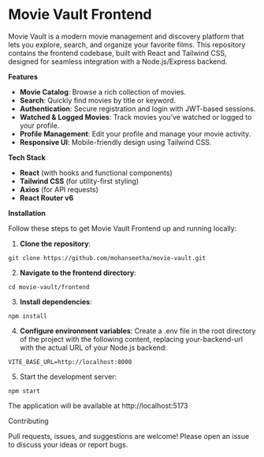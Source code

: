 # Movie Vault Frontend

Movie Vault is a modern movie management and discovery platform that lets you explore, search, and organize your favorite films. This repository contains the frontend codebase, built with React and Tailwind CSS, designed for seamless integration with a Node.js/Express backend.

**Features**
- **Movie Catalog**: Browse a rich collection of movies.
- **Search**: Quickly find movies by title or keyword.
- **Authentication**: Secure registration and login with JWT-based sessions.
- **Watched & Logged Movies**: Track movies you’ve watched or logged to your profile.
- **Profile Management**: Edit your profile and manage your movie activity.
- **Responsive UI**: Mobile-friendly design using Tailwind CSS.

**Tech Stack**
- **React** (with hooks and functional components)
- **Tailwind CSS** (for utility-first styling)
- **Axios** (for API requests)
- **React Router v6**

**Installation**

Follow these steps to get Movie Vault Frontend up and running locally:
1.	**Clone the repository**:
```
git clone https://github.com/mohanseetha/movie-vault.git
```
2.	**Navigate to the frontend directory**:
```
cd movie-vault/frontend
```
3.	**Install dependencies**:
```
npm install
```
4.	**Configure environment variables**:
   Create a ‎⁠.env⁠ file in the root directory of the project with the following content, replacing ‎⁠your-backend-url⁠ with the actual URL of your Node.js backend:
```
VITE_BASE_URL=http://localhost:8000
```
5.	Start the development server:
```
npm start
```

The application will be available at ‎⁠http://localhost:5173

Contributing

Pull requests, issues, and suggestions are welcome! Please open an issue to discuss your ideas or report bugs.
